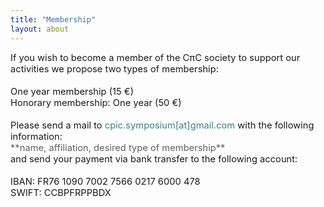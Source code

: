 ```yaml
---
title: "Membership"
layout: about
---
```

<span style="font-size:1.05em;">
If you wish to become a member of the CπC society to support our activities we propose two types of membership:<br>
<br>
One year membership (15 €)<br>
Honorary membership: One year (50 €)<br>
<br>
Please send a mail to <span style="color:#398188">cpic.symposium[at]gmail.com</span> with the following information:<br><span style="color:#606060">**name, affiliation, desired type of membership**</span><br> 
and send your payment via bank transfer to the following account:<br>
<br>
IBAN: FR76 1090 7002 7566 0217 6000 478<br>
SWIFT: CCBPFRPPBDX
</span>
<br>
